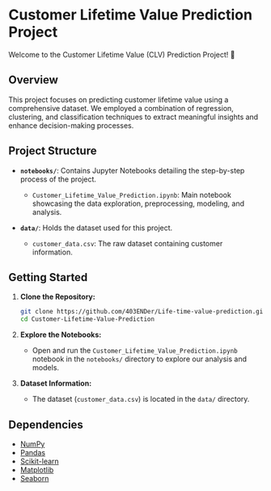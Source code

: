 # Customer Lifetime Value Prediction Project

Welcome to the Customer Lifetime Value (CLV) Prediction Project! 🚀

## Overview

This project focuses on predicting customer lifetime value using a comprehensive dataset. We employed a combination of regression, clustering, and classification techniques to extract meaningful insights and enhance decision-making processes.

## Project Structure

- **`notebooks/`**: Contains Jupyter Notebooks detailing the step-by-step process of the project.
  - `Customer_Lifetime_Value_Prediction.ipynb`: Main notebook showcasing the data exploration, preprocessing, modeling, and analysis.
  
- **`data/`**: Holds the dataset used for this project.
  - `customer_data.csv`: The raw dataset containing customer information.

## Getting Started

1. **Clone the Repository:**
   ```bash
   git clone https://github.com/403ENDer/Life-time-value-prediction.git
   cd Customer-Lifetime-Value-Prediction
   ```

2. **Explore the Notebooks:**
   - Open and run the `Customer_Lifetime_Value_Prediction.ipynb` notebook in the `notebooks/` directory to explore our analysis and models.

3. **Dataset Information:**
   - The dataset (`customer_data.csv`) is located in the `data/` directory.

## Dependencies

- [NumPy](https://numpy.org/)
- [Pandas](https://pandas.pydata.org/)
- [Scikit-learn](https://scikit-learn.org/)
- [Matplotlib](https://matplotlib.org/)
- [Seaborn](https://seaborn.pydata.org/)
